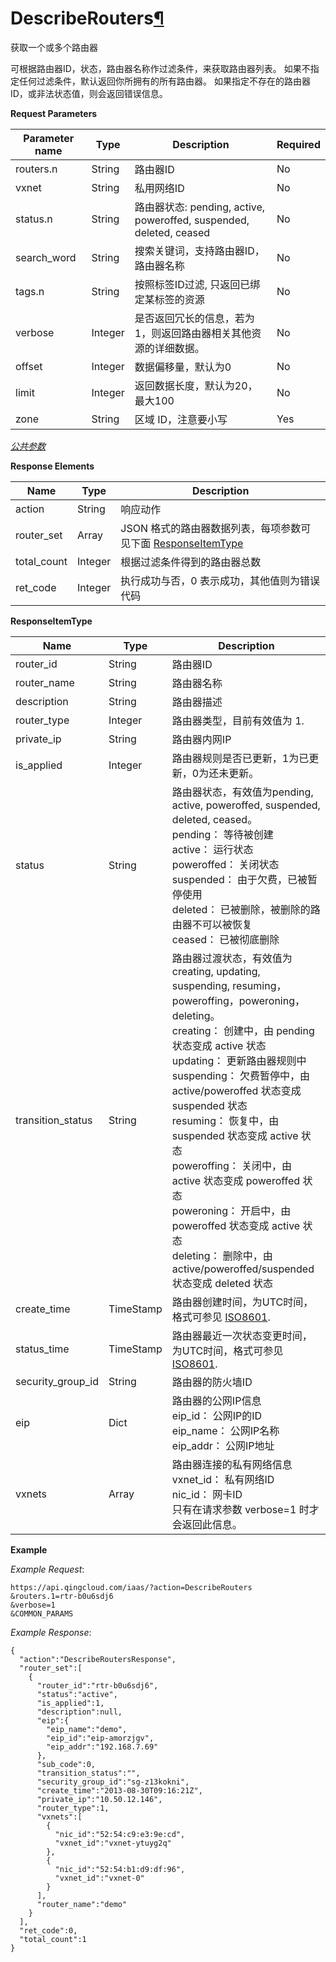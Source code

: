---
---

# DescribeRouters[¶](#describerouters "永久链接至标题")

获取一个或多个路由器

可根据路由器ID，状态，路由器名称作过滤条件，来获取路由器列表。 如果不指定任何过滤条件，默认返回你所拥有的所有路由器。 如果指定不存在的路由器ID，或非法状态值，则会返回错误信息。

**Request Parameters**

| Parameter name | Type | Description | Required |
| --- | --- | --- | --- |
| routers.n | String | 路由器ID | No |
| vxnet | String | 私用网络ID | No |
| status.n | String | 路由器状态: pending, active, poweroffed, suspended, deleted, ceased | No |
| search_word | String | 搜索关键词，支持路由器ID，路由器名称 | No |
| tags.n | String | 按照标签ID过滤, 只返回已绑定某标签的资源 | No |
| verbose | Integer | 是否返回冗长的信息，若为1，则返回路由器相关其他资源的详细数据。 | No |
| offset | Integer | 数据偏移量，默认为0 | No |
| limit | Integer | 返回数据长度，默认为20，最大100 | No |
| zone | String | 区域 ID，注意要小写 | Yes |

[_公共参数_](../../common/parameters.html#api-common-parameters)

**Response Elements**

| Name | Type | Description |
| --- | --- | --- |
| action | String | 响应动作 |
| router_set | Array | JSON 格式的路由器数据列表，每项参数可见下面 [ResponseItemType](#responseitemtype) |
| total_count | Integer | 根据过滤条件得到的路由器总数 |
| ret_code | Integer | 执行成功与否，0 表示成功，其他值则为错误代码 |

**ResponseItemType**

| Name | Type | Description |
| --- | --- | --- |
| router_id | String | 路由器ID |
| router_name | String | 路由器名称 |
| description | String | 路由器描述 |
| router_type | Integer | 路由器类型，目前有效值为 1. |
| private_ip | String | 路由器内网IP |
| is_applied | Integer | 路由器规则是否已更新，1为已更新，0为还未更新。 |
| status | String | 路由器状态，有效值为pending, active, poweroffed, suspended, deleted, ceased。<br/>pending： 等待被创建<br/>active： 运行状态<br/>poweroffed： 关闭状态<br/>suspended： 由于欠费，已被暂停使用<br/>deleted： 已被删除，被删除的路由器不可以被恢复<br/>ceased： 已被彻底删除 |
| transition_status | String | 路由器过渡状态，有效值为creating, updating, suspending, resuming，poweroffing，poweroning，deleting。<br/>creating： 创建中，由 pending 状态变成 active 状态<br/>updating： 更新路由器规则中<br/>suspending： 欠费暂停中，由 active/poweroffed 状态变成 suspended 状态<br/>resuming： 恢复中，由 suspended 状态变成 active 状态<br/>poweroffing： 关闭中，由 active 状态变成 poweroffed 状态<br/>poweroning： 开启中，由 poweroffed 状态变成 active 状态<br/>deleting： 删除中，由 active/poweroffed/suspended 状态变成 deleted 状态 |
| create_time | TimeStamp | 路由器创建时间，为UTC时间，格式可参见 [ISO8601](http://www.w3.org/TR/NOTE-datetime). |
| status_time | TimeStamp | 路由器最近一次状态变更时间，为UTC时间，格式可参见 [ISO8601](http://www.w3.org/TR/NOTE-datetime). |
| security_group_id | String | 路由器的防火墙ID |
| eip | Dict | 路由器的公网IP信息<br/>eip_id： 公网IP的ID<br/>eip_name： 公网IP名称<br/>eip_addr： 公网IP地址 |
| vxnets | Array | 路由器连接的私有网络信息<br/>vxnet_id： 私有网络ID<br/>nic_id： 网卡ID<br/>只有在请求参数 verbose=1 时才会返回此信息。 |

**Example**

_Example Request_:

```
https://api.qingcloud.com/iaas/?action=DescribeRouters
&routers.1=rtr-b0u6sdj6
&verbose=1
&COMMON_PARAMS
```

_Example Response_:

```
{
  "action":"DescribeRoutersResponse",
  "router_set":[
    {
      "router_id":"rtr-b0u6sdj6",
      "status":"active",
      "is_applied":1,
      "description":null,
      "eip":{
        "eip_name":"demo",
        "eip_id":"eip-amorzjgv",
        "eip_addr":"192.168.7.69"
      },
      "sub_code":0,
      "transition_status":"",
      "security_group_id":"sg-z13kokni",
      "create_time":"2013-08-30T09:16:21Z",
      "private_ip":"10.50.12.146",
      "router_type":1,
      "vxnets":[
        {
          "nic_id":"52:54:c9:e3:9e:cd",
          "vxnet_id":"vxnet-ytuyg2q"
        },
        {
          "nic_id":"52:54:b1:d9:df:96",
          "vxnet_id":"vxnet-0"
        }
      ],
      "router_name":"demo"
    }
  ],
  "ret_code":0,
  "total_count":1
}
```
